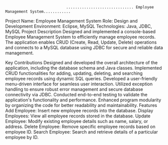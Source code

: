                                .............................. Employee Management System............
Project Name: Employee Management System
Role: Design and Development
Environment: Eclipse, MySQL
Technologies: Java, JDBC, MySQL
Project Description
Designed and implemented a console-based Employee Management System to efficiently manage employee records. The application enables CRUD (Create, Read, Update, Delete) operations and connects to a MySQL database using JDBC for secure and reliable data management.

Key Contributions
Designed and developed the overall architecture of the application, including the database schema and Java classes.
Implemented CRUD functionalities for adding, updating, deleting, and searching employee records using dynamic SQL queries.
Developed a user-friendly menu-driven interface for seamless user interaction.
Utilized exception handling to ensure robust error management and secure database connectivity via JDBC.
Conducted end-to-end testing to validate the application's functionality and performance.
Enhanced program modularity by organizing the code for better readability and maintainability.
Features
Add Employee: Insert new employee records into the database.
Display Employees: View all employee records stored in the database.
Update Employee: Modify existing employee details such as name, salary, or address.
Delete Employee: Remove specific employee records based on employee ID.
Search Employee: Search and retrieve details of a particular employee by ID.

